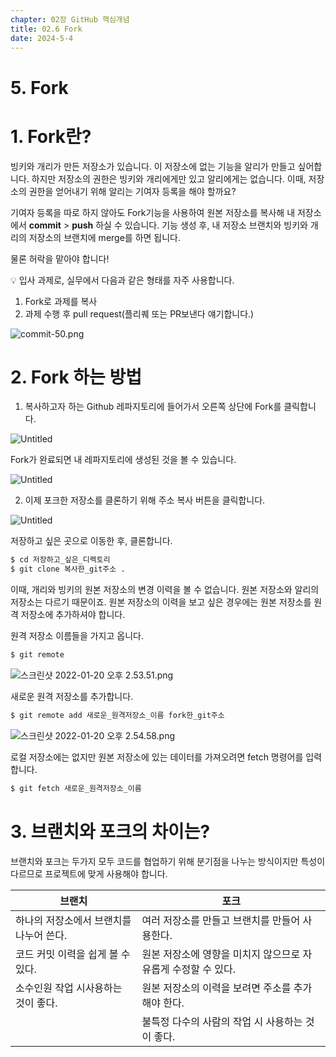 ```yaml
---
chapter: 02장 GitHub 핵심개념
title: 02.6 Fork
date: 2024-5-4
---
```


# 5. Fork

# 1. Fork란?

빙키와 개리가 만든 저장소가 있습니다. 이 저장소에 없는 기능을 알리가 만들고 싶어합니다. 하지만 저장소의 권한은 빙키와 개리에게만 있고 알리에게는 없습니다. 이때, 저장소의 권한을 얻어내기 위해 알리는 기여자 등록을 해야 할까요? 

기여자 등록을 따로 하지 않아도 Fork기능을 사용하여 원본 저장소를 복사해 내 저장소에서 **commit** > **push** 하실 수 있습니다. 기능 생성 후, 내 저장소 브랜치와 빙키와 개리의 저장소의 브랜치에 merge를 하면 됩니다.

물론 허락을 맡아야 합니다!

<aside>
💡 입사 과제로, 실무에서 다음과 같은 형태를 자주 사용합니다.

1. Fork로 과제를 복사
2. 과제 수행 후 pull request(플리퀘 또는 PR보낸다 얘기합니다.)
</aside>

![commit-50.png](/images/github/chapter02-6/commit-50.png)

# 2. Fork 하는 방법

1) 복사하고자 하는 Github 레파지토리에 들어가서 오른쪽 상단에 Fork를 클릭합니다.

![Untitled](/images/github/chapter02-6/Untitled.png)

Fork가 완료되면 내 레파지토리에 생성된 것을 볼 수 있습니다.

![Untitled](/images/github/chapter02-6/Untitled%201.png)

2) 이제 포크한 저장소를 클론하기 위해 주소 복사 버튼을 클릭합니다.

![Untitled](/images/github/chapter02-6/Untitled%202.png)

저장하고 싶은 곳으로 이동한 후, 클론합니다. 

```bash
$ cd 저장하고_싶은_디렉토리
$ git clone 복사한_git주소 .
```

이때, 개리와 빙키의 원본 저장소의 변경 이력을 볼 수 없습니다. 원본 저장소와 알리의 저장소는 다르기 때문이죠. 원본 저장소의 이력을 보고 싶은 경우에는 원본 저장소를 원격 저장소에 추가하셔야 합니다.

원격 저장소 이름들을 가지고 옵니다.

```bash
$ git remote
```

![스크린샷 2022-01-20 오후 2.53.51.png](/images/github/chapter02-6/%E1%84%89%E1%85%B3%E1%84%8F%E1%85%B3%E1%84%85%E1%85%B5%E1%86%AB%E1%84%89%E1%85%A3%E1%86%BA_2022-01-20_%E1%84%8B%E1%85%A9%E1%84%92%E1%85%AE_2.53.51.png)

새로운 원격 저장소를 추가합니다.

```bash
$ git remote add 새로운_원격저장소_이름 fork한_git주소
```

![스크린샷 2022-01-20 오후 2.54.58.png](/images/github/chapter02-6/%E1%84%89%E1%85%B3%E1%84%8F%E1%85%B3%E1%84%85%E1%85%B5%E1%86%AB%E1%84%89%E1%85%A3%E1%86%BA_2022-01-20_%E1%84%8B%E1%85%A9%E1%84%92%E1%85%AE_2.54.58.png)

로컬 저장소에는 없지만 원본 저장소에 있는 데이터를 가져오려면 fetch 명령어를 입력합니다.

```bash
$ git fetch 새로운_원격저장소_이름
```

# 3. 브랜치와 포크의 차이는?

브랜치와 포크는 두가지 모두 코드를 협업하기 위해 분기점을 나누는 방식이지만 특성이 다르므로 프로젝트에 맞게 사용해야 합니다.

| 브랜치 | 포크 |
| --- | --- |
|   하나의 저장소에서 브랜치를 나누어 쓴다. |   여러 저장소를 만들고 브랜치를 만들어 사용한다. |
|   코드 커밋 이력을 쉽게 볼 수 있다. |   원본 저장소에 영향을 미치지 않으므로 자유롭게 수정할 수 있다. |
|   소수인원 작업 시사용하는 것이 좋다. |   원본 저장소의 이력을 보려면 주소를 추가해야 한다. |
|  |   불특정 다수의 사람의 작업 시 사용하는 것이 좋다. |
